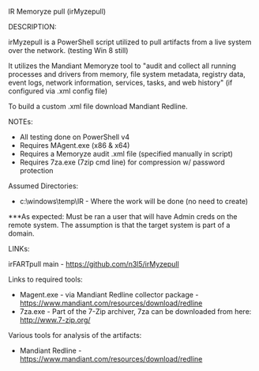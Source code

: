 
IR Memoryze pull (irMyzepull)

DESCRIPTION:

irMyzepull is a PowerShell script utilized to pull artifacts from a live system over the network. (testing Win 8 still) 

It utilizes the Mandiant Memoryze tool to "audit and collect all running processes and drivers from memory, file system metadata, registry data, event logs, network information, services, tasks, and web history" (if configured via .xml config file)

To build a custom .xml file download Mandiant Redline.
		
NOTEs: 
- All testing done on PowerShell v4
- Requires MAgent.exe (x86 & x64)
- Requires a Memoryze audit .xml file (specified manually in script)
- Requires 7za.exe (7zip cmd line) for compression w/ password protection
	
Assumed Directories:
- c:\windows\temp\IR - Where the work will be done (no need to create)
		
***As expected: Must be ran a user that will have Admin creds on the remote system. The assumption is that the target system is part of a domain.
	
LINKs:  
	
irFARTpull main - https://github.com/n3l5/irMyzepull
	
Links to required tools:
- Magent.exe - via Mandiant Redline collector package - https://www.mandiant.com/resources/download/redline
- 7za.exe - Part of the 7-Zip archiver, 7za can be downloaded from here: http://www.7-zip.org/
	
Various tools for analysis of the artifacts:
- Mandiant Redline - https://www.mandiant.com/resources/download/redline
